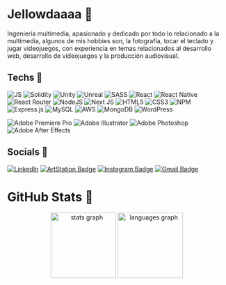 # Jellowdaaaa 👋
Ingeniería multimedia, apasionado y dedicado por todo lo relacionado a la multimedia, algunos de mis hobbies son, la fotografía, tocar el teclado y jugar videojuegos, con experiencia en temas relacionados al desarrollo web, desarrollo de videojuegos y la producción audiovisual.


## Techs 🚀

![JS](	https://img.shields.io/badge/JavaScript-F7DF1E?style=for-the-badge&logo=javascript&logoColor=black)
![Solidity](https://img.shields.io/badge/solidity-%2320232a.svg?style=for-the-badge&logo=Solidity&logoColor=white)
![Unity](https://img.shields.io/badge/unity-%23000000.svg?style=for-the-badge&logo=unity&logoColor=white)
![Unreal](https://img.shields.io/badge/Unreal-%23000000.svg?style=for-the-badge&logo=unrealengine&logoColor=white)
![SASS](https://img.shields.io/badge/SASS-hotpink.svg?style=for-the-badge&logo=SASS&logoColor=white)
![React](https://img.shields.io/badge/react-%2320232a.svg?style=for-the-badge&logo=react&logoColor=%2361DAFB)
![React Native](https://img.shields.io/badge/react_native-%2320232a.svg?style=for-the-badge&logo=react&logoColor=%2361DAFB)
![React Router](https://img.shields.io/badge/React_Router-CA4245?style=for-the-badge&logo=react-router&logoColor=white)
![NodeJS](https://img.shields.io/badge/node.js-6DA55F?style=for-the-badge&logo=node.js&logoColor=white)
![Next JS](https://img.shields.io/badge/Next-black?style=for-the-badge&logo=next.js&logoColor=white)
![HTML5](https://img.shields.io/badge/HTML5-E34F26?style=for-the-badge&logo=html5&logoColor=white)
![CSS3](https://img.shields.io/badge/CSS3-1572B6?style=for-the-badge&logo=css3&logoColor=white)
![NPM](https://img.shields.io/badge/NPM-%23000000.svg?style=for-the-badge&logo=npm&logoColor=white)
![Express.js](https://img.shields.io/badge/express.js-%23404d59.svg?style=for-the-badge&logo=express&logoColor=%2361DAFB)
![MySQL](https://img.shields.io/badge/mysql-%2300f.svg?style=for-the-badge&logo=mysql&logoColor=white)
![AWS](https://img.shields.io/badge/AWS-%23FF9900.svg?style=for-the-badge&logo=amazon-aws&logoColor=white)
![MongoDB](https://img.shields.io/badge/MongoDB-%234ea94b.svg?style=for-the-badge&logo=mongodb&logoColor=white)
![WordPress](https://img.shields.io/badge/WordPress-%2320232a.svg?style=for-the-badge&logo=WordPress&logoColor=white)



![Adobe Premiere Pro](https://img.shields.io/badge/Adobe%20Premiere%20Pro-9999FF.svg?style=for-the-badge&logo=Adobe%20Premiere%20Pro&logoColor=white)
![Adobe Illustrator](https://img.shields.io/badge/adobeillustrator-%23FF9A00.svg?style=for-the-badge&logo=adobeillustrator&logoColor=white)
![Adobe Photoshop](https://img.shields.io/badge/adobephotoshop-blue.svg?style=for-the-badge&logo=adobephotoshop&logoColor=white)
![Adobe After Effects](https://img.shields.io/badge/AdobeAfterEffects-blueviolet.svg?style=for-the-badge&logo=adobeaftereffects&logoColor=white)

<!--
![Gulp](https://img.shields.io/badge/GULP-%23CF4647.svg?style=for-the-badge&logo=gulp&logoColor=white)
![Redux](https://img.shields.io/badge/redux-%23593d88.svg?style=for-the-badge&logo=redux&logoColor=white)
![TailwindCSS](https://img.shields.io/badge/tailwindcss-%2338B2AC.svg?style=for-the-badge&logo=tailwind-css&logoColor=white)
![Bootstrap](https://img.shields.io/badge/bootstrap-%23563D7C.svg?style=for-the-badge&logo=bootstrap&logoColor=white)
![TailwindCSS](https://img.shields.io/badge/tailwindcss-%2338B2AC.svg?style=for-the-badge&logo=tailwind-css&logoColor=white)
![jQuery](https://img.shields.io/badge/jquery-%230769AD.svg?style=for-the-badge&logo=jquery&logoColor=white)

![React Router](https://img.shields.io/badge/React_Router-CA4245?style=for-the-badge&logo=react-router&logoColor=white)
![Redux](https://img.shields.io/badge/redux-%23593d88.svg?style=for-the-badge&logo=redux&logoColor=white)

![Electron.js](https://img.shields.io/badge/Electron-191970?style=for-the-badge&logo=Electron&logoColor=white)
![Dart](https://img.shields.io/badge/dart-%230175C2.svg?style=for-the-badge&logo=dart&logoColor=white)
![Flutter](https://img.shields.io/badge/Flutter-%2302569B.svg?style=for-the-badge&logo=Flutter&logoColor=white)

![MUI](https://img.shields.io/badge/MUI-%230081CB.svg?style=for-the-badge&logo=material-ui&logoColor=white)
![NestJS](https://img.shields.io/badge/nestjs-%23E0234E.svg?style=for-the-badge&logo=nestjs&logoColor=white)
![Webpack](https://img.shields.io/badge/webpack-%238DD6F9.svg?style=for-the-badge&logo=webpack&logoColor=black)
![Docker](https://img.shields.io/badge/docker-%230db7ed.svg?style=for-the-badge&logo=docker&logoColor=white)

![Ruby](https://img.shields.io/badge/ruby-%23CC342D.svg?style=for-the-badge&logo=ruby&logoColor=white)
![Rails](https://img.shields.io/badge/rails-%23CC0000.svg?style=for-the-badge&logo=ruby-on-rails&logoColor=white)
![Postgres](https://img.shields.io/badge/postgres-%23316192.svg?style=for-the-badge&logo=postgresql&logoColor=white)

![SQLite](https://img.shields.io/badge/sqlite-%2307405e.svg?style=for-the-badge&logo=sqlite&logoColor=white)
![MicrosoftSQLServer](https://img.shields.io/badge/Microsoft%20SQL%20Sever-CC2927?style=for-the-badge&logo=microsoft%20sql%20server&logoColor=white)


![Google Cloud](https://img.shields.io/badge/Google%20Cloud-%234285F4.svg?style=for-the-badge&logo=google-cloud&logoColor=white)
![Oracle](https://img.shields.io/badge/Oracle-F80000?style=for-the-badge&logo=oracle&logoColor=white)
![Heroku](https://img.shields.io/badge/heroku-%23430098.svg?style=for-the-badge&logo=heroku&logoColor=white)
![Firebase](https://img.shields.io/badge/firebase-%23039BE5.svg?style=for-the-badge&logo=firebase)
![Figma](https://img.shields.io/badge/figma-%23F24E1E.svg?style=for-the-badge&logo=figma&logoColor=white)
![Adobe XD](https://img.shields.io/badge/Adobe%20XD-470137?style=for-the-badge&logo=Adobe%20XD&logoColor=#FF61F6)
![Adobe Premiere Pro](https://img.shields.io/badge/Adobe%20Premiere%20Pro-9999FF.svg?style=for-the-badge&logo=Adobe%20Premiere%20Pro&logoColor=white)
![Adobe Illustrator](https://img.shields.io/badge/adobeillustrator-%23FF9A00.svg?style=for-the-badge&logo=adobeillustrator&logoColor=white)
-->

## Socials 📱
<!--
[![Behance](https://img.shields.io/badge/Behance-1769ff?logo=behance&logoColor=white)](https://behance.net/mr-toro)
[![Medium](https://img.shields.io/badge/Medium-12100E?logo=medium&logoColor=white)](https://medium.com/@mr.toro)
[![Stack Overflow](https://img.shields.io/badge/-Stackoverflow-FE7A16?logo=stack-overflow&logoColor=white)](https://stackoverflow.com/users/20451906)
-->
[![LinkedIn](https://img.shields.io/badge/LinkedIn-%230077B5.svg?logo=linkedin&logoColor=white)](https://www.linkedin.com/in/juan-carlos-santa-abreu-63433b118/)
[![ArtStation Badge](https://img.shields.io/badge/-ArtStation-2A79C6?style=flat-square&logo=ArtStation&logoColor=white&link=mailto:eduardo.amaro164@gmail.com)](https://www.artstation.com/juansantaabreu)
[![Instagram Badge](https://img.shields.io/badge/-Instagram-C13584?style=flat-quare&labelColor=C13584&logo=instagram&logoColor=white&link=https://https://www.instagram.com/eduamaro.m/)](https://www.instagram.com/santaabreujuan/)
[![Gmail Badge](https://img.shields.io/badge/-jcarlossa15783@gmail.com-c14438?style=flat-square&logo=Gmail&logoColor=white&link=mailto:jcarlossa15783@gmail.com)](mailto:jcarlossa15783@gmail.com)

##

<h1 align="left">GitHub Stats 🔭</h1>

<div align="center">
  <img src="https://github-readme-stats.vercel.app/api?hide_title=false&hide_rank=true&show_icons=true&include_all_commits=true&count_private=true&disable_animations=false&theme=github_dark&locale=en&hide_border=true&username=iSanta" height="150" alt="stats graph"  />
  <img src="https://github-readme-stats.vercel.app/api/top-langs?locale=en&hide_title=false&layout=compact&card_width=320&langs_count=4&theme=github_dark&hide_border=true&username=iSanta" height="150" alt="languages graph"  />
</div>

###

